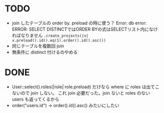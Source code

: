 # TODO

- join したテーブルの order by. preload の時に使う？
  Error: db error: ERROR: SELECT DISTINCTではORDER BYの式はSELECTリスト内になければなりません
  `.create_projects(|x| x.preload().id().eq(1).order().id().asc())`
- 同じテーブルを複数回 join
- 無条件に distinct 付けるのやめる

# DONE

- User::select().roles(|role| role.preload) だけなら where に roles は出てこないので join しない。
  これ join 必要だった。join ないと roles のない users も返ってくるから
- order("users.id") -> order().id().asc() みたいにしたい
